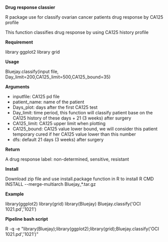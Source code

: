**Drug response classier**

R package use for classify ovarian cancer patients drug response by CA125 profile

This function classifies drug response by using CA125 history profile


**Requirement**

library ggplot2
library grid


**Usage**

Bluejay.classify(input file, Day_limit=200,CA125_limit=500,CA125_bound=35)


**Arguments**

* inputfile:		CA125 pd file
* patient_name:		name of the patient
* Days_plot:		days after the first CA125 test
* Day_limit:		time period, this function will classify patient base on the CA125 history of these days + 21 (3 weeks) after surgery
* CA125_limit:		CA125 upper limit when plotting
* CA125_bound:		CA125 value lower bound, we will consider this patient temporary cured if her CA125 value lower than this number
* dfs:				default 21 days (3 weeks) after surgery

**Return**

A drug response label: non-determined, sensitive, resistant

**Install**

Download zip file and use install.package function in R to install
R CMD INSTALL --merge-multiarch Bluejay_*.tar.gz


**Example**

library(ggplot2)
library(grid)
library(Bluejay)
Bluejay.classify('OCI 1021.pd','1021')


**Pipeline bash script**

R -q -e "library(Bluejay);library(ggplot2);library(grid);Bluejay.classify('OCI 1021.pd','1021')"


